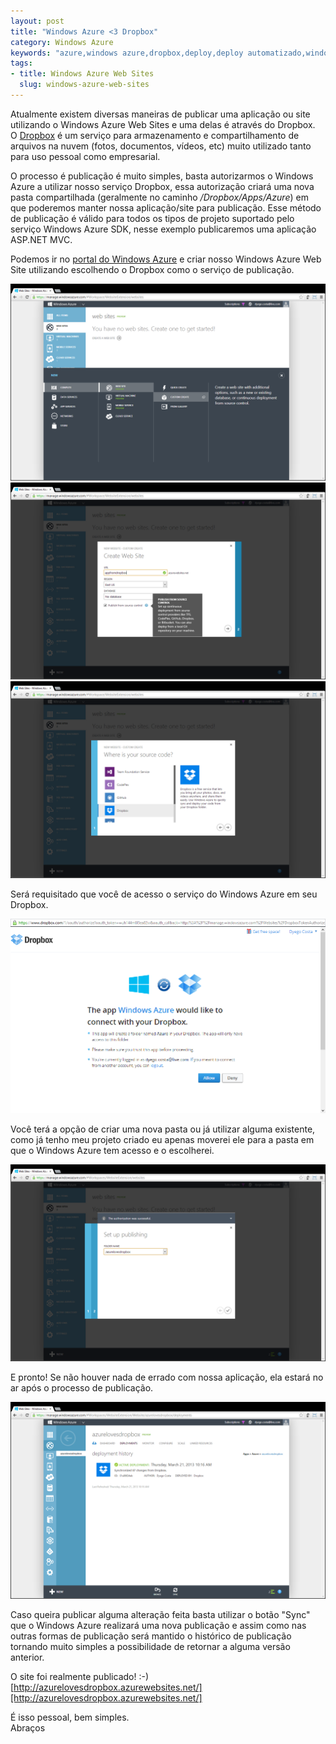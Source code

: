 ```yaml
--- 
layout: post
title: "Windows Azure <3 Dropbox"
category: Windows Azure
keywords: "azure,windows azure,dropbox,deploy,deploy automatizado,windows azure web sites,web sites,skydrive,Windows Azure SDK,sdk"
tags: 
- title: Windows Azure Web Sites
  slug: windows-azure-web-sites
---
```

Atualmente existem diversas maneiras de publicar uma aplicação ou site utilizando o Windows Azure Web Sites e uma delas é através do Dropbox.  
O [Dropbox][dropbox] é um serviço para armazenamento e compartilhamento de arquivos na nuvem (fotos, documentos, vídeos, etc) muito utilizado tanto para uso pessoal como empresarial.  

O processo é publicação é muito simples, basta autorizarmos o Windows Azure a utilizar nosso serviço Dropbox, essa autorização criará uma nova pasta compartilhada (geralmente no caminho */Dropbox/Apps/Azure*) em que poderemos manter nossa aplicação/site para publicação.
Esse método de publicação é válido para todos os tipos de projeto suportado pelo serviço Windows Azure SDK, nesse exemplo publicaremos uma aplicação ASP.NET MVC.  

Podemos ir no [portal do Windows Azure][portal] e criar nosso Windows Azure Web Site utilizando escolhendo o Dropbox como o serviço de publicação.

<img src="/posts_images/Parte1_criando site.png" class="post_img" />
<img src="/posts_images/Parte2_criando site.png" class="post_img" />
<img src="/posts_images/Parte3_criando site.png" class="post_img" />

Será requisitado que você de acesso o serviço do Windows Azure em seu Dropbox.

<img src="/posts_images/Autorizando dropbox.png" class="post_img" />   

Você terá a opção de criar uma nova pasta ou já utilizar alguma existente, como já tenho meu projeto criado eu apenas moverei ele para a pasta em que o Windows Azure tem acesso e o escolherei.

<img src="/posts_images/escolhendo pasta.png" class="post_img" />   

E pronto! Se não houver nada de errado com nossa aplicação, ela estará no ar após o processo de publicação.

<img src="/posts_images/publicado.png" class="post_img" />   

Caso queira publicar alguma alteração feita basta utilizar o botão "Sync" que o Windows Azure realizará uma nova publicação e assim como nas outras formas de publicação será mantido o histórico de publicação tornando muito simples a possibilidade de retornar a alguma versão anterior.  

O site foi realmente publicado! :-)  
[http://azurelovesdropbox.azurewebsites.net/][http://azurelovesdropbox.azurewebsites.net/]

É isso pessoal, bem simples.  
Abraços

[dropbox]: http://www.dropbox.com
[portal]: http://manage.windowsazure.com
[http://azurelovesdropbox.azurewebsites.net/]:http://azurelovesdropbox.azurewebsites.net/